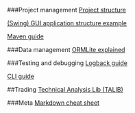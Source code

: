 ###Project management
[Project structure](http://stackoverflow.com/questions/1953048/java-project-structure-explained-for-newbies?answertab=votes#tab-top)

[(Swing) GUI application structure example](http://best-practice-software-engineering.ifs.tuwien.ac.at/basic/arch-basic.html)

[Maven guide](http://maven.apache.org/guides/getting-started/)

###Data management
[ORMLite explained](http://ormlite.com/javadoc/ormlite-core/doc-files/ormlite_1.html#Getting-Started)

###Testing and debugging
[Logback guide](ttp://logback.qos.ch/manual/index.html)

[CLI guide](http://commons.apache.org/proper/commons-cli/usage.html)

##Trading
[Technical Analysis Lib (TALIB)](http://ta-lib.org/)

###Meta
[Markdown cheat sheet](https://github.com/adam-p/markdown-here/wiki/Markdown-Cheatsheet)
